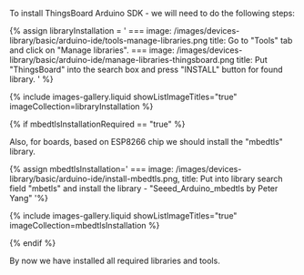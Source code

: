 To install ThingsBoard Arduino SDK - we will need to do the following steps:  

{% assign libraryInstallation = '
    ===
        image: /images/devices-library/basic/arduino-ide/tools-manage-libraries.png
        title: Go to "Tools" tab and click on "Manage libraries".
    ===
        image: /images/devices-library/basic/arduino-ide/manage-libraries-thingsboard.png
        title: Put "ThingsBoard" into the search box and press "INSTALL" button for found library.
' 
%}

{% include images-gallery.liquid showListImageTitles="true" imageCollection=libraryInstallation %}    

{% if mbedtlsInstallationRequired == "true" %}

Also, for boards, based on ESP8266 chip we should install the "mbedtls" library.  

{% assign mbedtlsInstallation='
    ===
        image: /images/devices-library/basic/arduino-ide/install-mbedtls.png,
        title: Put into library search field "mbetls" and install the library - "Seeed_Arduino_mbedtls by Peter Yang"
'%}

{% include images-gallery.liquid showListImageTitles="true" imageCollection=mbedtlsInstallation %}

{% endif %}

By now we have installed all required libraries and tools.  